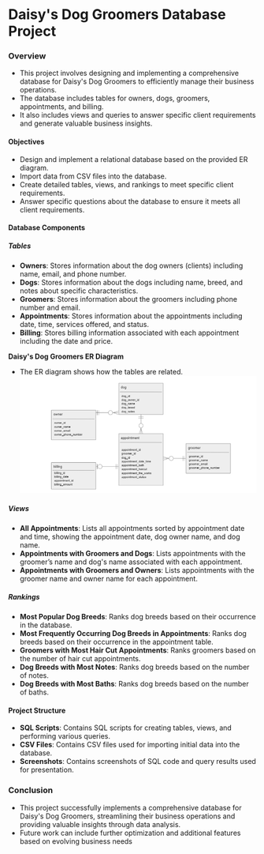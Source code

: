 
# Daisy's Dog Groomers Database Project

### Overview

- This project involves designing and implementing a comprehensive database for Daisy's Dog Groomers to efficiently manage their business operations.
- The database includes tables for owners, dogs, groomers, appointments, and billing.
- It also includes views and queries to answer specific client requirements and generate valuable business insights.

#### Objectives

- Design and implement a relational database based on the provided ER diagram.
- Import data from CSV files into the database.
- Create detailed tables, views, and rankings to meet specific client requirements.
- Answer specific questions about the database to ensure it meets all client requirements.

#### Database Components

##### Tables

- **Owners**: Stores information about the dog owners (clients) including name, email, and phone number.
- **Dogs**: Stores information about the dogs including name, breed, and notes about specific characteristics.
- **Groomers**: Stores information about the groomers including phone number and email.
- **Appointments**: Stores information about the appointments including date, time, services offered, and status.
- **Billing**: Stores billing information associated with each appointment including the date and price.

**Daisy's Dog Groomers ER Diagram**
- The ER diagram shows how the tables are related.
![Daisy's Dog Groomers](images/Daisy's%20Dog%20Groomer's%20ER%20Diagram.png)
  
##### Views

- **All Appointments**: Lists all appointments sorted by appointment date and time, showing the appointment date, dog owner name, and dog name.
- **Appointments with Groomers and Dogs**: Lists appointments with the groomer’s name and dog's name associated with each appointment.
- **Appointments with Groomers and Owners**: Lists appointments with the groomer name and owner name for each appointment.

##### Rankings

- **Most Popular Dog Breeds**: Ranks dog breeds based on their occurrence in the database.
- **Most Frequently Occurring Dog Breeds in Appointments**: Ranks dog breeds based on their occurrence in the appointment table.
- **Groomers with Most Hair Cut Appointments**: Ranks groomers based on the number of hair cut appointments.
- **Dog Breeds with Most Notes**: Ranks dog breeds based on the number of notes.
- **Dog Breeds with Most Baths**: Ranks dog breeds based on the number of baths.

#### Project Structure

- **SQL Scripts**: Contains SQL scripts for creating tables, views, and performing various queries.
- **CSV Files**: Contains CSV files used for importing initial data into the database.
- **Screenshots**: Contains screenshots of SQL code and query results used for presentation.

### Conclusion
- This project successfully implements a comprehensive database for Daisy's Dog Groomers, streamlining their business operations and 
providing valuable insights through data analysis.
- Future work can include further optimization and additional features based on evolving business needs




